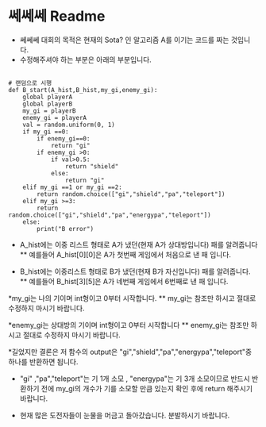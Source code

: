 # 쎄쎄쎄 Readme

* 쎄쎄쎄 대회의 목적은 현재의 Sota? 인 알고리즘 A를 이기는 코드를 짜는 것입니다.
* 수정해주셔야 하는 부분은 아래의 부분입니다.

<pre><code>
# 랜덤으로 시행
def B_start(A_hist,B_hist,my_gi,enemy_gi):
    global playerA
    global playerB
    my_gi = playerB
    enemy_gi = playerA
    val = random.uniform(0, 1)
    if my_gi ==0:
        if enemy_gi==0:
            return "gi"
        if enemy_gi >0:
            if val>0.5:
                return "shield"
            else:
                return "gi"
    elif my_gi ==1 or my_gi ==2:
        return random.choice(["gi","shield","pa","teleport"])
    elif my_gi >=3:
        return random.choice(["gi","shield","pa","energypa","teleport"])
    else:
        print("B error")
</code></pre>

* A_hist에는 이중 리스트 형태로 A가 냈던(현재 A가 상대방입니다) 패를 알려줍니다
** 예를들어 A_hist[0][0]은 A가 첫번째 게임에서 처음으로 낸 패 입니다.

* B_hist에는 이중리스트 형태로 B가 냈던(현재 B가 자신입니다) 패를 알려줍니다.
** 예를들어 B_hist[3][5]은 A가 네번째 게임에서 6번째로 낸 패 입니다.

*my_gi는 나의 기이며 int형이고 0부터 시작합니다.
** my_gi는 참조만 하시고 절대로 수정하지 마시기 바랍니다.

*enemy_gi는 상대방의 기이며 int형이고 0부터 시작합니다
** enemy_gi는 참조만 하시고 절대로 수정하지 마시기 바랍니다.

*길었지만 결론은 저 함수의 output은 "gi","shield","pa","energypa","teleport"중 하나를 반환하면 됩니다.
* "gi" ,"pa","teleport"는 기 1개 소모 , "energypa"는 기 3개 소모이므로 반드시 반환하기 전에 my_gi의 개수가 
기를 소모할 만큼 있는지 확인 후에 return 해주시기 바랍니다.

* 현재 많은 도전자들이 눈물을 머금고 돌아갔습니다. 분발하시기 바랍니다.
